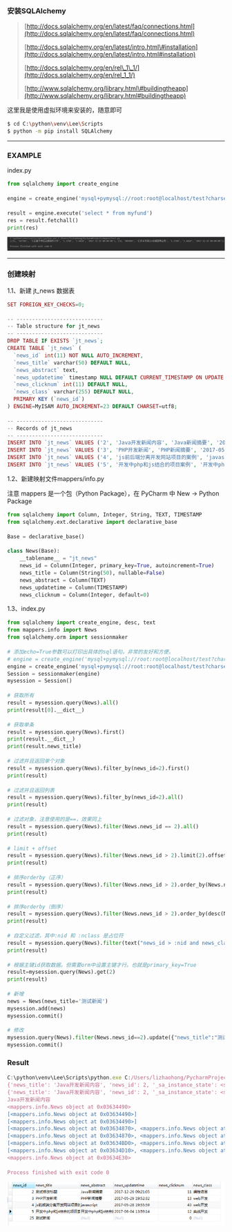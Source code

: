 ### 安装SQLAlchemy

> [http://docs.sqlalchemy.org/en/latest/faq/connections.html](http://docs.sqlalchemy.org/en/latest/faq/connections.html)
>
> [http://docs.sqlalchemy.org/en/latest/intro.html\#installation](http://docs.sqlalchemy.org/en/latest/intro.html#installation)
>
> [http://docs.sqlalchemy.org/en/rel\_1\_1/](http://docs.sqlalchemy.org/en/rel_1_1/)
>
> [http://www.sqlalchemy.org/library.html\#buildingtheapp](http://www.sqlalchemy.org/library.html#buildingtheapp)

这里我是使用虚拟环境来安装的，随意即可

```bash
$ cd C:\python\venv\Lee\Scripts
$ python -m pip install SQLAlchemy
```

---

### EXAMPLE

index.py

```py
from sqlalchemy import create_engine

engine = create_engine('mysql+pymysql://root:root@localhost/test?charset=utf8')

result = engine.execute('select * from myfund')
res = result.fetchall()
print(res)
```

![](/assets/IP0$F[$}8H4725DT44%28ZBDP.png)

---

### 创建映射

1.1、新建 jt\_news 数据表

```php
SET FOREIGN_KEY_CHECKS=0;

-- ----------------------------
-- Table structure for jt_news
-- ----------------------------
DROP TABLE IF EXISTS `jt_news`;
CREATE TABLE `jt_news` (
  `news_id` int(11) NOT NULL AUTO_INCREMENT,
  `news_title` varchar(50) DEFAULT NULL,
  `news_abstract` text,
  `news_updatetime` timestamp NULL DEFAULT CURRENT_TIMESTAMP ON UPDATE CURRENT_TIMESTAMP,
  `news_clicknum` int(11) DEFAULT NULL,
  `news_class` varchar(255) DEFAULT NULL,
  PRIMARY KEY (`news_id`)
) ENGINE=MyISAM AUTO_INCREMENT=23 DEFAULT CHARSET=utf8;

-- ----------------------------
-- Records of jt_news
-- ----------------------------
INSERT INTO `jt_news` VALUES ('2', 'Java开发新闻内容', 'Java新闻摘要', '2017-05-29 12:38:02', '11', '编程语言');
INSERT INTO `jt_news` VALUES ('3', 'PHP开发新闻', 'PHP新闻摘要', '2017-05-29 19:52:32', '13', 'web开发');
INSERT INTO `jt_news` VALUES ('4', 'js前后端分离开发网站项目的案例', 'javascript', '2017-05-28 19:55:59', '43', 'web开发');
INSERT INTO `jt_news` VALUES ('5', '开发中php和js结合的项目案例', '开发中php和js结合的项目案例摘要', '2017-06-04 13:59:14', '12', '实战开发');
```

1.2、新建映射文件mappers/info.py

注意 mappers 是一个包（Python Package），在 PyCharm 中 New -&gt; Python Package

```py
from sqlalchemy import Column, Integer, String, TEXT, TIMESTAMP
from sqlalchemy.ext.declarative import declarative_base

Base = declarative_base()

class News(Base):
    __tablename__ = "jt_news"
    news_id = Column(Integer, primary_key=True, autoincrement=True)
    news_title = Column(String(50), nullable=False)
    news_abstract = Column(TEXT)
    news_updatetime = Column(TIMESTAMP)
    news_clicknum = Column(Integer, default=0)
```

1.3、index.py

```py
from sqlalchemy import create_engine, desc, text
from mappers.info import News
from sqlalchemy.orm import sessionmaker

# 添加echo=True参数可以打印出具体的sql语句。非常的友好和方便。
# engine = create_engine('mysql+pymysql://root:root@localhost/test?charset=utf8', echo=True)
engine = create_engine('mysql+pymysql://root:root@localhost/test?charset=utf8')
Session = sessionmaker(engine)
mysession = Session()

# 获取所有
result = mysession.query(News).all()
print(result[0].__dict__)

# 获取单条
result = mysession.query(News).first()
print(result.__dict__)
print(result.news_title)

# 过滤并且返回单个对象
result = mysession.query(News).filter_by(news_id=2).first()
print(result)

# 过滤并且返回列表
result = mysession.query(News).filter_by(news_id=2).all()
print(result)

# 过滤对象，注意使用的是==，效果同上
result = mysession.query(News).filter(News.news_id == 2).all()
print(result)

# limit + offset
result = mysession.query(News).filter(News.news_id > 2).limit(2).offset(0).all()
print(result)

# 排序orderby（正序）
result = mysession.query(News).filter(News.news_id > 2).order_by(News.news_id).limit(2).offset(0).all()
print(result)

# 排序orderby（倒序）
result = mysession.query(News).filter(News.news_id > 2).order_by(desc(News.news_id)).limit(2).offset(0).all()
print(result)

# 自定义过滤，其中:nid 和 :nclass 是占位符
result = mysession.query(News).filter(text("news_id > :nid and news_class= :nclass")).params(nid=2,nclass='web开发').all()
print(result)

# 根据主键id获取数据。但需要orm中设置主键才行。也就是primary_key=True
result=mysession.query(News).get(2)
print(result)

# 新增
news = News(news_title='测试新闻')
mysession.add(news)
mysession.commit()

# 修改
mysession.query(News).filter(News.news_id==2).update({"news_title":"测试修改标题"})
mysession.commit()
```

### Result

```js
C:\python\venv\Lee\Scripts\python.exe C:/Users/lizhaohong/PycharmProjects/mypro/test.py
{'news_title': 'Java开发新闻内容', 'news_id': 2, '_sa_instance_state': <sqlalchemy.orm.state.InstanceState object at 0x03634470>, 'news_clicknum': 11, 'news_updatetime': datetime.datetime(2017, 5, 29, 12, 38, 2), 'news_abstract': 'Java新闻摘要'}
{'news_title': 'Java开发新闻内容', 'news_id': 2, '_sa_instance_state': <sqlalchemy.orm.state.InstanceState object at 0x03634470>, 'news_clicknum': 11, 'news_updatetime': datetime.datetime(2017, 5, 29, 12, 38, 2), 'news_abstract': 'Java新闻摘要'}
Java开发新闻内容
<mappers.info.News object at 0x03634490>
[<mappers.info.News object at 0x03634490>]
[<mappers.info.News object at 0x03634490>]
[<mappers.info.News object at 0x03634870>, <mappers.info.News object at 0x036348D0>]
[<mappers.info.News object at 0x03634870>, <mappers.info.News object at 0x036348D0>]
[<mappers.info.News object at 0x03634BD0>, <mappers.info.News object at 0x036348D0>]
[<mappers.info.News object at 0x03634D10>, <mappers.info.News object at 0x036348D0>]
<mappers.info.News object at 0x03634E30>

Process finished with exit code 0
```

![](/assets/12123123123123import.png)

